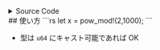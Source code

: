 <details><summary>Source Code</summary>

```rs
fn pow_mod(base: u64, exp: u64, m: u64) -> u64 {
    let mut res = 1;
    let mut curr_val = base;
    let mut exp_rem = exp;
    while exp_rem > 0 {
        if exp_rem & 1 == 1 {
            res *= curr_val;
            res %= m;
        }
        curr_val *= curr_val;
        curr_val %= m;
        exp_rem >>= 1;
    }
    res
}
macro_rules! pow_mod {
    ($base: expr, $exp: expr, $mo: expr) => {
        pow_mod($base as u64, $exp as u64, $mo as u64)
    };
}
```

</details>## 使い方  
```rs  
let x = pow_mod!(2,1000);  
```  
  
- 型は `u64` にキャスト可能であれば OK  
  

